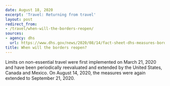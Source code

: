 ```yaml
---
date: August 18, 2020
excerpt: 'Travel: Returning from travel'
layout: post
redirect_from:
- /travel/when-will-the-borders-reopen/
sources:
- agency: dhs
  url: https://www.dhs.gov/news/2020/08/14/fact-sheet-dhs-measures-border-limit-further-spread-coronavirus
title: When will the borders reopen?
---
```


Limits on non-essential travel were first implemented on March 21, 2020 and have been periodically reevaluated and extended by the United States, Canada and Mexico. On August 14, 2020, the measures were again extended to September 21, 2020.